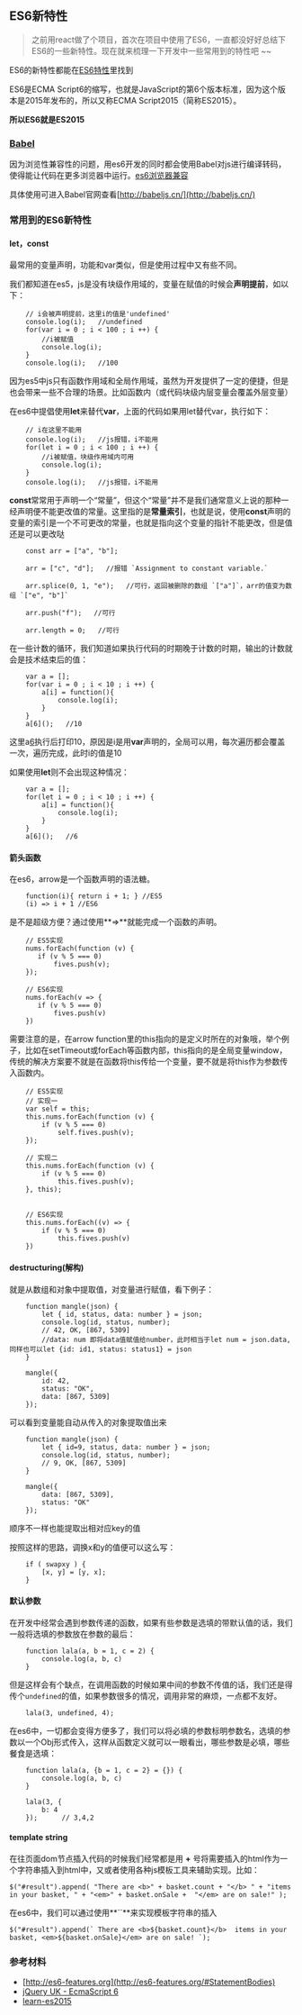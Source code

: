 ## ES6新特性

> 之前用react做了个项目，首次在项目中使用了ES6，一直都没好好总结下ES6的一些新特性。现在就来梳理一下开发中一些常用到的特性吧 ~~

ES6的新特性都能在[ES6特性](http://es6-features.org/#Constants)里找到

ES6是ECMA Script6的缩写，也就是JavaScript的第6个版本标准，因为这个版本是2015年发布的，所以又称ECMA Script2015（简称ES2015）。

**所以ES6就是ES2015**


### [Babel](http://babeljs.cn/)

因为浏览性兼容性的问题，用es6开发的同时都会使用Babel对js进行编译转码，使得能让代码在更多浏览器中运行。[es6浏览器兼容](http://caniuse.com/#search=es6)

具体使用可进入Babel官网查看[http://babeljs.cn/](http://babeljs.cn/)

### 常用到的ES6新特性

#### let，const
最常用的变量声明，功能和var类似，但是使用过程中又有些不同。

我们都知道在es5，js是没有块级作用域的，变量在赋值的时候会**声明提前**，如以下：
```
	// i会被声明提前，这里i的值是'undefined'
	console.log(i);   //undefined
	for(var i = 0 ; i < 100 ; i ++) {
		//i被赋值
		console.log(i);
	}
	console.log(i);   //100
```

因为es5中js只有函数作用域和全局作用域，虽然为开发提供了一定的便捷，但是也会带来一些不合理的场景。比如函数内（或代码块级内层变量会覆盖外层变量）

在es6中提倡使用**let**来替代**var**，上面的代码如果用let替代var，执行如下：
```
	// i在这里不能用
	console.log(i);   //js报错，i不能用
	for(let i = 0 ; i < 100 ; i ++) {
		//i被赋值，块级作用域内可用
		console.log(i);
	}
	console.log(i);   //js报错，i不能用
```

**const**常常用于声明一个“常量”，但这个“常量”并不是我们通常意义上说的那种一经声明便不能更改值的常量。这里指的是**常量索引**，也就是说，使用**const**声明的变量的索引是一个不可更改的常量，也就是指向这个变量的指针不能更改，但是值还是可以更改哒
```
	const arr = ["a", "b"];

	arr = ["c", "d"];   //报错 `Assignment to constant variable.`

	arr.splice(0, 1, "e");   //可行，返回被删除的数组 `["a"]`，arr的值变为数组 `["e", "b"]`

	arr.push("f");   //可行

	arr.length = 0;   //可行
```

在一些计数的循环，我们知道如果执行代码的时期晚于计数的时期，输出的计数就会是技术结束后的值：
```
	var a = [];
	for(var i = 0 ; i < 10 ; i ++) {
		a[i] = function(){
			console.log(i);
		}
	}
	a[6]();   //10
```

这里a[6]()执行后打印10，原因是i是用**var**声明的，全局可以用，每次遍历都会覆盖一次，遍历完成，此时i的值是10

如果使用**let**则不会出现这种情况：
```
	var a = [];
	for(let i = 0 ; i < 10 ; i ++) {
		a[i] = function(){
			console.log(i);
		}
	}
	a[6]();   //6
```

#### 箭头函数
在es6，arrow是一个函数声明的语法糖。

```
	function(i){ return i + 1; } //ES5
	(i) => i + 1 //ES6
```

是不是超级方便？通过使用**=>**就能完成一个函数的声明。

```
	// ES5实现
	nums.forEach(function (v) {
	   if (v % 5 === 0)
	       fives.push(v);
	});

	// ES6实现
	nums.forEach(v => {
	   if (v % 5 === 0)
	       fives.push(v)
	})
```

需要注意的是，在arrow function里的this指向的是定义时所在的对象哦，举个例子，比如在setTimeout或forEach等函数内部，this指向的是全局变量window，传统的解决方案要不就是在函数将this传给一个变量，要不就是将this作为参数传入函数内。

```
	// ES5实现
	// 实现一
	var self = this;
	this.nums.forEach(function (v) {
	    if (v % 5 === 0)
	        self.fives.push(v);
	});

	// 实现二
	this.nums.forEach(function (v) {
	    if (v % 5 === 0)
	        this.fives.push(v);
	}, this);


	// ES6实现
	this.nums.forEach((v) => {
	    if (v % 5 === 0)
	        this.fives.push(v)
	})
```

#### destructuring(解构)

就是从数组和对象中提取值，对变量进行赋值，看下例子：
```
	function mangle(json) {
		let { id, status, data: number } = json;
		console.log(id, status, number);
		// 42, OK, [867, 5309]
		//data: num 即将data值赋值给number，此时相当于let num = json.data,同样也可以let {id: id1, status: status1} = json
	}

	mangle({ 
		id: 42, 
		status: "OK", 
		data: [867, 5309] 
	});
```
可以看到变量能自动从传入的对象提取值出来

```
	function mangle(json) {
		let { id=9, status, data: number } = json;
		console.log(id, status, number);
		// 9, OK, [867, 5309]
	}

	mangle({ 
		data: [867, 5309], 
		status: "OK" 
	});
```
顺序不一样也能提取出相对应key的值

按照这样的思路，调换x和y的值便可以这么写：
```
	if ( swapxy ) {
		[x, y] = [y, x];
	}
```

#### 默认参数
在开发中经常会遇到参数传递的函数，如果有些参数是选填的带默认值的话，我们一般将选填的参数放在参数的最后：
```
	function lala(a, b = 1, c = 2) {
		console.log(a, b, c)
	}
```

但是这样会有个缺点，在调用函数的时候如果中间的参数不传值的话，我们还是得传个`undefined`的值，如果参数很多的情况，调用非常的麻烦，一点都不友好。
```
	lala(3, undefined, 4);
```

在es6中，一切都会变得方便多了，我们可以将必填的参数标明参数名，选填的参数以一个Obj形式传入，这样从函数定义就可以一眼看出，哪些参数是必填，哪些餐食是选填：
```
	function lala(a, {b = 1, c = 2} = {}) {
		console.log(a, b, c)
	}

	lala(3, {
		b: 4
	});      // 3,4,2
```

#### template string
在往页面dom节点插入代码的时候我们经常都是用 **+** 号将需要插入的html作为一个字符串插入到html中，又或者使用各种js模板工具来辅助实现。比如：

``
	$("#result").append(
		"There are <b>" + basket.count + "</b> " +
		"items in your basket, " +
		"<em>" + basket.onSale + 
		"</em> are on sale!"
	);
``

在es6中，我们可以通过使用**``**来实现模板字符串的插入

``
	$("#result").append(`
		There are <b>${basket.count}</b> 
		items in your basket, <em>${basket.onSale}</em>
		are on sale!
	`);
``


### 参考材料
* [http://es6-features.org](http://es6-features.org/#StatementBodies)
* [jQuery UK - EcmaScript 6](https://docs.google.com/presentation/d/1PvAHvODY_L3AiumgyjNFl4IPr82dq74vJxmMPOeU8uE/edit#slide=id.g68f6b382e_0118)
* [learn-es2015](http://babeljs.cn/docs/learn-es2015)
